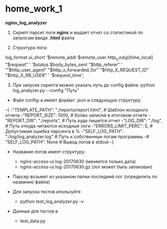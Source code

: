 # home_work_1
**nginx_log_analyzer**

1. Скрипт парсит логи **nginx** и выдает отчет со статистикой по запросам ввиде **.html** файла

2. Структура лога:

  log_format ui_short '$remote_addr  $remote_user $http_x_real_ip [$time_local] "$request" '
                      '$status $body_bytes_sent "$http_referer" '
                      '"$http_user_agent" "$http_x_forwarded_for" "$http_X_REQUEST_ID" "$http_X_RB_USER" '
                      '$request_time';

3. При запуске скрипта можно указать путь до config файла:
  python log_analyzer.py --config "Путь"
  
- Файл config-a имеет формат .json и следующую структуру:

-{
    -"TEMPLATE_PATH": "./reports/report.html",    # Шаблон исходного отчета
    -"REPORT_SIZE": 1000,                         # Колво записей в итоговом отчете
    -"REPORT_DIR": "./reports",                   # Путь куда пишется отчет
    -"LOG_DIR": "./log",                          # Путь откуда читаются исходные логи
    -"ERRORS_LIMIT_PERC": 5,                      # Допустимая ошибка парсинга в %
    -"SELF_LOG_PATH": "./log/log_analyzer.log"    # Путь к собственныи логам программы
    -# "SELF_LOG_PATH": None                      # Вывод логов в stdout
-}

- Название логов имеет структуру:
    - nginx-access-ui.log-20170630 (меняется только дата)
    - nginx-access-ui.log-20170630.gz (лог может быть запакован)

- Парсер возьмет из указаном папки последний лог (определить по названию файла)

- Для запуска тестов ипользуйте
    - python test_log_analyzer.py -v
  
- Данные для тестов в 
    - test_data.py
  
